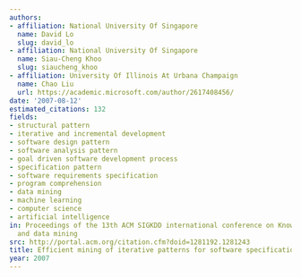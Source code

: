 ```yaml
---
authors:
- affiliation: National University Of Singapore
  name: David Lo
  slug: david_lo
- affiliation: National University Of Singapore
  name: Siau-Cheng Khoo
  slug: siaucheng_khoo
- affiliation: University Of Illinois At Urbana Champaign
  name: Chao Liu
  url: https://academic.microsoft.com/author/2617408456/
date: '2007-08-12'
estimated_citations: 132
fields:
- structural pattern
- iterative and incremental development
- software design pattern
- software analysis pattern
- goal driven software development process
- specification pattern
- software requirements specification
- program comprehension
- data mining
- machine learning
- computer science
- artificial intelligence
in: Proceedings of the 13th ACM SIGKDD international conference on Knowledge discovery
  and data mining
src: http://portal.acm.org/citation.cfm?doid=1281192.1281243
title: Efficient mining of iterative patterns for software specification discovery
year: 2007
---
```

